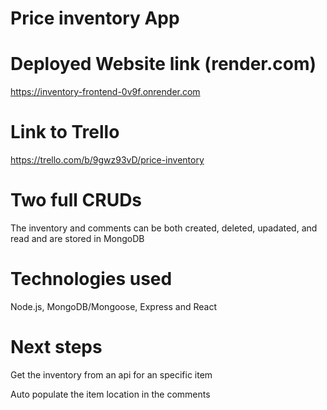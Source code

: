 # Price inventory App

# Deployed Website link (render.com)
https://inventory-frontend-0v9f.onrender.com

# Link to Trello 
https://trello.com/b/9gwz93vD/price-inventory


# Two full CRUDs

The inventory and comments can be both created, deleted, upadated, and read and are stored in MongoDB


# Technologies used

Node.js, MongoDB/Mongoose, Express and React


# Next steps
Get the inventory from an api for an specific item

Auto populate the item location in the comments



